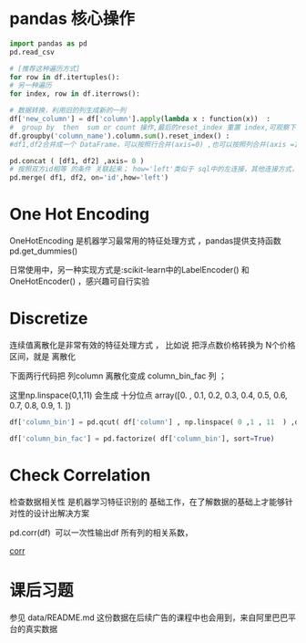 # pandas 核心操作
```python
import pandas as pd 
pd.read_csv 

# [推荐这种遍历方式]
for row in df.itertuples(): 
# 另一种遍历
for index, row in df.iterrows(): 

# 数据转换，利用旧的列生成新的一列
df['new_column'] = df['column'].apply(lambda x : function(x))  : 
#  group by  then  sum or count 操作,最后的reset_index 重置 index,可观察下使用和不使用的区别 
df.groupby('column_name').column.sum().reset_index() :
#df1,df2合并成一个 DataFrame，可以按照行合并(axis=0) ,也可以按照列合并(axis =1 ) 同一条样本的多组特征就可以按照列并起来

pd.concat ( [df1, df2] ,axis= 0 )  
# 按照双方id相等 的条件 关联起来； how='left'类似于 sql中的左连接，其他连接方式，自行查阅 
pd.merge( df1, df2, on='id',how='left') 
```

# One Hot Encoding 

OneHotEncoding 是机器学习最常用的特征处理方式 ，pandas提供支持函数  
pd.get_dummies()  

日常使用中，另一种实现方式是:scikit-learn中的LabelEncoder() 和 OneHotEncoder()  ，感兴趣可自行实验  

# Discretize 

连续值离散化是非常有效的特征处理方式 ， 比如说 把浮点数价格转换为 N个价格区间，就是 离散化  

下面两行代码把 列column 离散化变成 column_bin_fac  列  ； 

这里np.linspace(0,1,11) 会生成 十分位点 array([0. , 0.1, 0.2, 0.3, 0.4, 0.5, 0.6, 0.7, 0.8, 0.9, 1. ])

```python
df['column_bin'] = pd.qcut( df['column'] , np.linspace( 0 ,1 , 11  ) ,duplicates='drop')  

df['column_bin_fac'] = pd.factorize( df['column_bin'], sort=True)  
```
# Check Correlation

检查数据相关性 是机器学习特征识别的 基础工作，在了解数据的基础上才能够针对性的设计出解决方案 

pd.corr(df)  可以一次性输出df 所有列的相关系数， 

[corr](http://pandas.pydata.org/pandas-docs/stable/generated/pandas.DataFrame.corr.html)

# 课后习题

参见 data/README.md 这份数据在后续广告的课程中也会用到，来自阿里巴巴平台的真实数据
